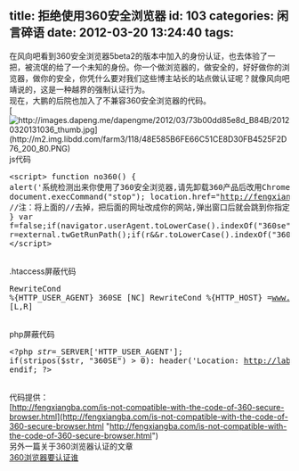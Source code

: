 title: 拒绝使用360安全浏览器
id: 103
categories: 闲言碎语
date: 2012-03-20 13:24:40
tags:
---

在风向吧看到360安全浏览器5beta2的版本中加入的身份认证，也去体验了一把，被流氓的给了一个未知的身份。你一个做浏览器的，做安全的，好好做你的浏览器，做你的安全，你凭什么要对我们这些博主站长的站点做认证呢？就像风向吧靖说的，这是一种越界的强制认证行为。
</br>现在，大鹏的后院也加入了不兼容360安全浏览器的代码。
</br>[](http://images.dapeng.me/dapengme/2012/03/73b00dd85e8d_B84B/20120320131036.jpg)[![http://images.dapeng.me/dapengme/2012/03/73b00dd85e8d_B84B/20120320131036_thumb.jpg](http://m2.img.libdd.com/farm3/118/48E585B6FE66C51CE8D30FB4525F2D76_200_80.PNG)</img>](http://images.dapeng.me/dapengme/2012/03/73b00dd85e8d_B84B/20120320131036_thumb.jpg)
</br>js代码
</br><pre>&lt;script&gt;
function no360()
{
alert('系统检测出来你使用了360安全浏览器,请先卸载360产品后改用Chrome或firefox等再行访问本站，谢谢合作！');
document.execCommand(&quot;stop&quot;);
location.href=&quot;http://fengxiangba.com/no360.html&quot;;
//注：将上面的//去掉，把后面的网址改成你的网站,弹出窗口后就会跳到你指定的网址
}
var f=false;if(navigator.userAgent.toLowerCase().indexOf(&quot;360se&quot;)&gt;-1){f=true;}try{if(window.external&amp;&amp;window.external.twGetRunPath){var r=external.twGetRunPath();if(r&amp;&amp;r.toLowerCase().indexOf(&quot;360se&quot;)&gt;-1){f=true;}}}catch(ign){f=false;}f&amp;&amp;(no360());
&lt;/script&gt;</pre>
</br>.htaccess屏蔽代码
</br><pre>RewriteCond %{HTTP_USER_AGENT} 360SE [NC] RewriteCond %{HTTP_HOST} =www.bstaint.net RewriteRule ^(.*)$ http://labs.bstaint.net/break.html [L,R]</pre>
</br>php屏蔽代码
</br><pre>&lt;?php $str=$_SERVER['HTTP_USER_AGENT']; if(stripos($str, &quot;360SE&quot;) &gt; 0): header('Location: http://labs.bstaint.net/break.html'); endif; ?&gt;</pre>
</br>代码提供：
</br>[http://fengxiangba.com/is-not-compatible-with-the-code-of-360-secure-browser.html](http://fengxiangba.com/is-not-compatible-with-the-code-of-360-secure-browser.html "http://fengxiangba.com/is-not-compatible-with-the-code-of-360-secure-browser.html")
</br>另外一篇关于360浏览器认证的文章
</br>[360浏览器要认证谁](http://fengxiangba.com/360-browser-for-who.html)
</br><pre></pre>
